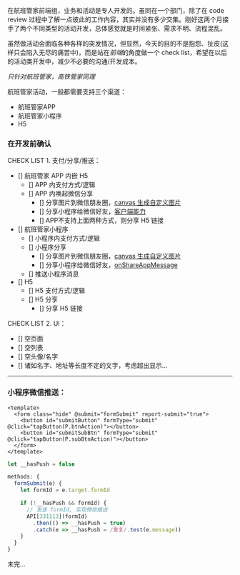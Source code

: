 在航班管家前端组，业务和活动是专人开发的。虽同在一个部门，除了在 code review 过程中了解一点彼此的工作内容，其实并没有多少交集。刚好这两个月接手了两个不同类型的活动开发，总体感觉就是时间紧张、需求不明、流程混乱。

虽然做活动会面临各种各样的突发情况，但显然，今天的目的不是抱怨、扯皮(这样只会陷入无尽的痛苦中)，而是站在*前端*的角度做一个 check list，希望在以后的活动类开发中，减少不必要的沟通/开发成本。

*只针对航班管家，高铁管家同理*

航班管家活动，一般都需要支持三个渠道：
* 航班管家APP
* 航班管家小程序
* H5

### 在开发前确认 

CHECK LIST 1. 支付/分享/推送：
* [] 航班管家 APP 内嵌 H5
  * [] APP 内支付方式/逻辑
  * [] APP 内唤起微信分享
    * [] 分享图片到微信朋友圈，[canvas 生成自定义图片](https://github.com/CaptainLiao/notes/tree/master/vue/share)
    * [] 分享小程序给微信好友，[客户端能力](http://192.168.0.41/hbgjclient/doc/hloneapi/index.html#/api?id=apns-%E6%8E%A8%E9%80%81%E9%80%9A%E7%9F%A5) 
    * [] APP不支持上面两种方式，则分享 H5 链接
* [] 航班管家小程序
  * [] 小程序内支付方式/逻辑
  * [] 小程序分享
    * [] 分享图片到微信朋友圈，[canvas 生成自定义图片]()
    * [] 分享小程序给微信好友，[onShareAppMessage](https://developers.weixin.qq.com/miniprogram/dev/framework/app-service/page.html)
  * [] 推送小程序消息
* [] H5
  * [] H5 支付方式/逻辑
  * [] H5 分享
    * [] 分享 H5 链接

CHECK LIST 2. UI：
* [] 空页面
* [] 空列表
* [] 空头像/名字
* [] 诸如名字、地址等长度不定的文字，考虑超出显示...

----

### 小程序微信推送：
````
<template>
  <form class="hide" @submit="formSubmit" report-submit="true">
    <button id="submitButton" formType="submit" @click="tapButton(P.btnAction)"></button>
    <button id="submitSubBtn" formType="submit" @click="tapButton(P.subBtnAction)"></button>
  </form>
</template>
````
````js
let __hasPush = false

methods: {
  formSubmit(e) {
    let formId = e.target.formId

    if (!__hasPush && formId) {
      // 发送 formId, 实现微信推送
      API[331113](formId)
        .then(() => __hasPush = true)
        .catch(e => __hasPush = /重复/.test(e.message))
    }
  }
}
````

未完...














